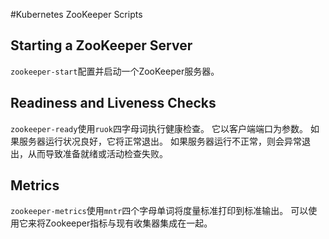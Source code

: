 #Kubernetes ZooKeeper Scripts

## Starting a ZooKeeper Server
`zookeeper-start`配置并启动一个ZooKeeper服务器。

                        
## Readiness and Liveness Checks
`zookeeper-ready`使用`ruok`四字母词执行健康检查。 它以客户端端口为参数。
如果服务器运行状况良好，它将正常退出。 如果服务器运行不正常，则会异常退出，从而导致准备就绪或活动检查失败。

## Metrics 
`zookeeper-metrics`使用`mntr`四个字母单词将度量标准打印到标准输出。 可以使用它来将Zookeeper指标与现有收集器集成在一起。